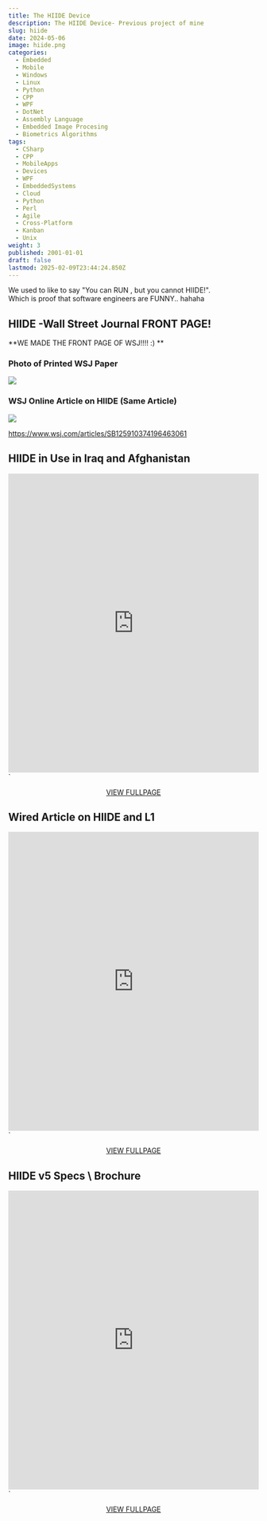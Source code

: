 ```yaml
---
title: The HIIDE Device
description: The HIIDE Device- Previous project of mine
slug: hiide
date: 2024-05-06
image: hiide.png
categories:
  - Embedded
  - Mobile
  - Windows
  - Linux
  - Python
  - CPP
  - WPF
  - DotNet
  - Assembly Language
  - Embedded Image Procesing
  - Biometrics Algorithms
tags:
  - CSharp
  - CPP
  - MobileApps
  - Devices
  - WPF
  - EmbeddedSystems
  - Cloud
  - Python
  - Perl
  - Agile
  - Cross-Platform
  - Kanban
  - Unix
weight: 3
published: 2001-01-01
draft: false
lastmod: 2025-02-09T23:44:24.850Z
---
```

We used to like to say "You can RUN , but you cannot HIIDE!".\
Which is proof that software engineers are FUNNY.. hahaha

## HIIDE -Wall Street Journal FRONT PAGE!

\*\*WE MADE THE FRONT PAGE OF WSJ!!!! :) \*\*

### Photo of Printed WSJ Paper

![](https://brianbraatz.com/portfolio/HIIDE/HiideFrontPageWSJ.jpg)

### WSJ Online Article on HIIDE (Same Article)

![](/post/devices/hiide/wsjbig.png)

https://www.wsj.com/articles/SB125910374196463061

## HIIDE in Use in Iraq and Afghanistan

<embed src="https://brianbraatz.com/portfolio/HIIDE/Images%20of%20HIIDE%20being%20Used%20in%20IRAQ%20and%20Afghanistan.pdf" type="application/pdf" width="100%" height="600px">\`

<div style="text-align: center;"> 
<a href="https://brianbraatz.com/portfolio/HIIDE/Images%20of%20HIIDE%20being%20Used%20in%20IRAQ%20and%20Afghanistan.pdf" style="text-align:center; text-decoration: underline">VIEW FULLPAGE</a><br>

</div>

## Wired Article on HIIDE and L1

<embed src="https://brianbraatz.com/portfolio/HIIDE/Wired%20Article%20on%20HIIDE-Your%20Local%20Cops%20Now%20Use%20Iraqs%20Iris%20Scanners.pdf" type="application/pdf" width="100%" height="600px">\`

<div style="text-align: center;"> 
<a href="https://brianbraatz.com/portfolio/HIIDE/Wired%20Article%20on%20HIIDE-Your%20Local%20Cops%20Now%20Use%20Iraqs%20Iris%20Scanners.pdf" style="text-align:center; text-decoration: underline">VIEW FULLPAGE</a><br>

</div>

## HIIDE v5 Specs \ Brochure

<embed src="https://brianbraatz.com/portfolio/HIIDE/HIIDE%99%205%20-%20Solutions%20-%20L-1%20Identity%20Solutions.pdf" type="application/pdf" width="100%" height="600px">\`

<div style="text-align: center;"> 
<a href="https://brianbraatz.com/portfolio/HIIDE/HIIDE%99%205%20-%20Solutions%20-%20L-1%20Identity%20Solutions.pdf" style="text-align:center; text-decoration: underline">VIEW FULLPAGE</a><br>

</div>

<!-- 

-
 

<embed src="https://brianbraatz.com/portfolio/HIIDE/Specifications%20-%20Solutions%20-%20L-1%20Identity%20Solutions.pdf" type="application/pdf" width="100%" height="600px">`
<div style="text-align: center;"> 
<a href="https://brianbraatz.com/portfolio/HIIDE/Specifications%20-%20Solutions%20-%20L-1%20Identity%20Solutions.pdf" style="text-align:center; text-decoration: underline">VIEW FULLPAGE</a><br>

</div>
<embed src="https://brianbraatz.com/portfolio/HIIDE/Wired%20Article%20on%20HIIDE-Your%20Local%20Cops%20Now%20Use%20Iraqs%20Iris%20Scanners.pdf" type="application/pdf" width="100%" height="600px">`
<div style="text-align: center;"> 
<a href="https://brianbraatz.com/portfolio/HIIDE/Wired%20Article%20on%20HIIDE-Your%20Local%20Cops%20Now%20Use%20Iraqs%20Iris%20Scanners.pdf" style="text-align:center; text-decoration: underline">VIEW FULLPAGE</a><br>

</div>




<!--
C++ version [HERE](post/cpp/effective-cpp/index.md) 
<a href="https://www.amazon.com/Effective-Covers-Content-Update-Program/dp/0672337878/" style="text-align:center; text-decoration: underline">Effective C++ Amazon Link</a>
-->
